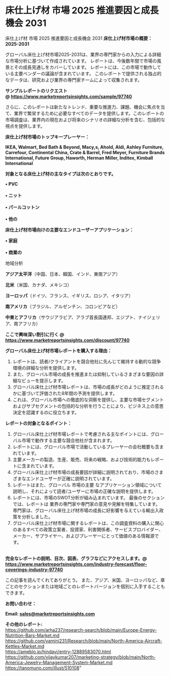 # 床仕上げ材 市場 2025 推進要因と成長機会 2031
床仕上げ材 市場 2025 推進要因と成長機会 2031
<strong><b>床仕上げ材市場の概要：2025-2031</b></strong>

グローバル床仕上げ材市場2025-2031は、業界の専門家からの入力による詳細な市場分析に基づいて作成されています。 レポートは、今後数年間で市場の風景とその成長見通しをカバーしています。 レポートには、この市場で動作している主要ベンダーの議論が含まれています。 このレポートで提供される独占的なデータは、研究および業界の専門家チームによって収集されます。

<strong>サンプルレポートのリクエスト @ <a href=https://www.marketreportsinsights.com/sample/97740>https://www.marketreportsinsights.com/sample/97740</a></strong>

さらに、このレポートは新たなトレンド、重要な推進力、課題、機会に焦点を当て、業界で繁栄するために必要なすべてのデータを提供します。このレポートの市場調査は、業界内の現在および将来のシナリオの詳細な分析を含む、包括的な視点を提供します。

<strong>床仕上げ材市場のトップキープレーヤー：</strong>

<strong>IKEA, Walmart, Bed Bath & Beyond, Macy,s, Ahold, Aldi, Ashley Furniture, Carrefour, Continental China, Crate & Barrel, Fred Meyer, Furniture Brands International, Future Group, Haworth, Herman Miller, Inditex, Kimball International</strong>

<strong><b>対象となる床仕上げ材の主なタイプは次のとおりです。</b></strong>

<strong>• PVC<br><br>• ニット<br><br>• パールコットン<br><br>• 他の</strong>

<strong><b>床仕上げ材市場向けの主要なエンドユーザーアプリケーション：</b></strong>

<strong>• 家庭<br><br>• 商業の</strong>

 地域分析

<strong><b>アジア太平洋</b></strong>（中国、日本、韓国、インド、東南アジア）

<strong><b>北米</b></strong>（米国、カナダ、メキシコ）

<strong><b>ヨーロッパ</b></strong>（ドイツ、フランス、イギリス、ロシア、イタリア）

<strong><b>南アメリカ</b></strong>（ブラジル、アルゼンチン、コロンビアなど）

<strong><b>中東とアフリカ</b></strong>（サウジアラビア、アラブ首長国連邦、エジプト、ナイジェリア、南アフリカ）

<strong>ここで興味深い割引に行く @ <a href=https://www.marketreportsinsights.com/discount/97740>https://www.marketreportsinsights.com/discount/97740</a></strong>

<strong><b>グローバル床仕上げ材市場レポートを購入する理由：</b></strong>
<ol>
  <li>レポートは、読者/クライアントを競合他社に先んじて維持する動的な競争環境の詳細な分析を提供します。</li>
  <li>また、グローバル市場の成長を推進または抑制しているさまざまな要因の詳細なビューを提示します。</li>
  <li>グローバル床仕上げ材市場レポートは、市場の成長がどのように推定されるかに基づいて評価された8年間の予測を提供します。</li>
  <li>これは、グローバル市場への徹底的な洞察を提供し、主要な市場セグメントおよびサブセグメントの包括的な分析を行うことにより、ビジネス上の意思決定を認識するのに役立ちます。</li>
</ol>
<strong><b>レポートの対象となるポイント：</b></strong>
<ol>
  <li>グローバル床仕上げ材市場レポートで考慮される主なポイントには、グローバル市場で動作する主要な競合他社が含まれます。</li>
  <li>レポートには、グローバル市場で活動しているプレーヤーの会社概要も含まれています。</li>
  <li>主要メーカーの製造、生産、販売、将来の戦略、および技術的能力もレポートに含まれています。</li>
  <li>グローバル床仕上げ材市場の成長要因が詳細に説明されており、市場のさまざまなエンドユーザーが正確に説明されています。</li>
  <li>レポートはまた、グローバル 市場の主要 なアプリケーション領域について説明し、それによって読者/ユーザーに市場の正確な説明を提供します。</li>
  <li>レポートには、市場のSWOT分析が組み込まれています。 最後のセクションでは、レポートは 業界の専門家や専門家の意見や見解を特集しています。 専門家は、グローバル床仕上げ材市場の成長に好影響を与えている輸出入政策を分析しました。</li>
  <li>グローバル床仕上げ材市場に関するレポートは、この調査資料の購入に関心のあるすべての政策立案者、投資家、利害関係者、サービスプロバイダー、メーカー、サプライヤー、およびプレーヤーにとって価値のある情報源です。</li>
</ol><br>
<strong>完全なレポートの説明、目次、図表、グラフなどにアクセスします。@ <a href=https://www.marketreportsinsights.com/industry-forecast/floor-coverings-industry-97740>https://www.marketreportsinsights.com/industry-forecast/floor-coverings-industry-97740</a></strong>

この記事を読んでくれてありがとう。 また、アジア、米国、ヨーロッパなど、章ごとのセクションまたは地域ごとのレポートバージョンを個別に入手することもできます。

<strong><b>お問い合わせ：</b></strong>

<strong>Email: </strong><a href=mailto:sales@marketreportsinsights.com><strong>sales@marketreportsinsights.com</strong></a>

<strong>その他のレポート:</strong>
<br>
<a href=https://github.com/arha237/research-search/blob/main/Europe-Energy-Nutrition-Bars-Market.md>https://github.com/arha237/research-search/blob/main/Europe-Energy-Nutrition-Bars-Market.md</a>
<br>
<a href=https://github.com/yamini231/Research/blob/main/North-America-Aircraft-Kettles-Market.md>https://github.com/yamini231/Research/blob/main/North-America-Aircraft-Kettles-Market.md</a>
<br>
<a href=https://ameblo.jp/hindavi/entry-12889583070.html>https://ameblo.jp/hindavi/entry-12889583070.html</a>
<br>
<a href=https://github.com/vijaykumar207/marketing-strategy/blob/main/North-America-Jewelry-Management-System-Market.md>https://github.com/vijaykumar207/marketing-strategy/blob/main/North-America-Jewelry-Management-System-Market.md</a>
<br>
<a href=https://tanomuno.com/illust/510108>https://tanomuno.com/illust/510108</a>"
